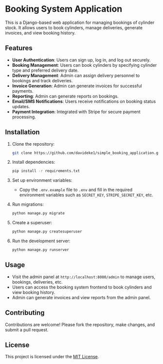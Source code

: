 # Booking System Application

This is a Django-based web application for managing bookings of cylinder stock. It allows users to book cylinders, manage deliveries, generate invoices, and view booking history.

## Features

- **User Authentication**: Users can sign up, log in, and log out securely.
- **Booking Management**: Users can book cylinders by specifying cylinder type and preferred delivery date.
- **Delivery Management**: Admin can assign delivery personnel to bookings and track deliveries.
- **Invoice Generation**: Admin can generate invoices for successful payments.
- **Reporting**: Admin can generate reports on bookings.
- **Email/SMS Notifications**: Users receive notifications on booking status updates.
- **Payment Integration**: Integrated with Stripe for secure payment processing.

## Installation

1. Clone the repository:

    ```bash
    git clone https://github.com/davideke1/simple_booking_application.git
    ```

2. Install dependencies:

    ```bash
    pip install -r requirements.txt
    ```

3. Set up environment variables:

    - Copy the `.env.example` file to `.env` and fill in the required environment variables such as `SECRET_KEY`, `STRIPE_SECRET_KEY`, etc.

4. Run migrations:

    ```bash
    python manage.py migrate
    ```

5. Create a superuser:

    ```bash
    python manage.py createsuperuser
    ```

6. Run the development server:

    ```bash
    python manage.py runserver
    ```

## Usage

- Visit the admin panel at `http://localhost:8000/admin` to manage users, bookings, deliveries, etc.
- Users can access the booking system frontend to book cylinders and view booking history.
- Admin can generate invoices and view reports from the admin panel.

## Contributing

Contributions are welcome! Please fork the repository, make changes, and submit a pull request.

## License

This project is licensed under the [MIT License](LICENSE).
